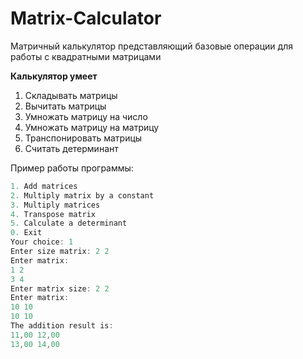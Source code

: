 # Matrix-Calculator
 Матричный калькулятор представляющий базовые операции для работы с квадратными матрицами
 
 **Калькулятор умеет**
 1. Складывать матрицы
 2. Вычитать матрицы
 3. Умножать матрицу на число
 4. Умножать матрицу на матрицу
 5. Транспонировать матрицы
 6. Считать детерминант


Пример работы программы:

```Java
1. Add matrices
2. Multiply matrix by a constant
3. Multiply matrices
4. Transpose matrix
5. Calculate a determinant
0. Exit
Your choice: 1
Enter size matrix: 2 2
Enter matrix:
1 2
3 4
Enter matrix size: 2 2
Enter matrix:
10 10
10 10
The addition result is: 
11,00 12,00 
13,00 14,00
```
